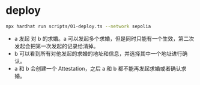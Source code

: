 

# deploy 

```bash
npx hardhat run scripts/01-deploy.ts --network sepolia
```


- a 发起 对 b 的求婚。a 可以发起多个求婚，但是同时只能有一个生效，第二次发起会把第一次发起的记录给清掉。
- b 可以看到所有对他发起的求婚的地址和信息，并选择其中一个地址进行确认。
- a 和 b 会创建一个 Attestation，之后 a 和 b 都不能再发起求婚或者确认求婚。